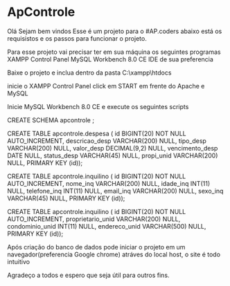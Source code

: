 # ApControle
Olá Sejam bem vindos Esse é um projeto para o #AP.coders abaixo está os requisistos e os passos para funcionar o projeto.

Para esse projeto vai precisar ter em sua máquina os seguintes programas XAMPP Control Panel MySQL Workbench 8.0 CE IDE de sua preferencia

Baixe o projeto e inclua dentro da pasta C:\xampp\htdocs

inicie o XAMPP Control Panel click em START em frente do Apache e MySQL

Inicie MySQL Workbench 8.0 CE e execute os seguintes scripts

CREATE SCHEMA apcontrole ;

CREATE TABLE apcontrole.despesa ( id BIGINT(20) NOT NULL AUTO_INCREMENT, descricao_desp VARCHAR(200) NULL, tipo_desp VARCHAR(200) NULL, valor_desp DECIMAL(9,2) NULL, vencimento_desp DATE NULL, status_desp VARCHAR(45) NULL, propi_unid VARCHAR(200) NULL, PRIMARY KEY (id));

CREATE TABLE apcontrole.inquilino ( id BIGINT(20) NOT NULL AUTO_INCREMENT, nome_inq VARCHAR(200) NULL, idade_inq INT(11) NULL, telefone_inq INT(11) NULL, email_inq VARCHAR(200) NULL, sexo_inq VARCHAR(45) NULL, PRIMARY KEY (id));

CREATE TABLE apcontrole.inquilino ( id BIGINT(20) NOT NULL AUTO_INCREMENT, proprietario_unid VARCHAR(200) NULL, condominio_unid INT(11) NULL, endereco_unid VARCHAR(500) NULL, PRIMARY KEY (id));

Após criação do banco de dados pode iniciar o projeto em um navegador(preferencia Google chrome) atráves do local host, o site é todo intuitivo

Agradeço a todos e espero que seja útil para outros fins.
